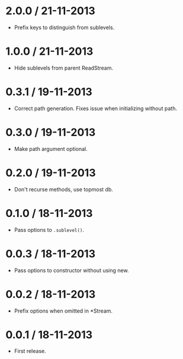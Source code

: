 
2.0.0 / 21-11-2013
==================

- Prefix keys to distinguish from sublevels.

1.0.0 / 21-11-2013
==================

- Hide sublevels from parent ReadStream.

0.3.1 / 19-11-2013
==================

- Correct path generation. Fixes issue when initializing
without path.

0.3.0 / 19-11-2013
==================

- Make path argument optional.

0.2.0 / 19-11-2013
==================

- Don't recurse methods, use topmost db.

0.1.0 / 18-11-2013
==================

- Pass options to `.sublevel()`.

0.0.3 / 18-11-2013
==================

- Pass options to constructor without using new.

0.0.2 / 18-11-2013
==================

- Prefix options when omitted in *Stream.

0.0.1 / 18-11-2013
==================

- First release.
